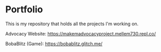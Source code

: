 # Portfolio

This is my repository that holds all the projects I'm working on.

Advocacy Website: https://makemadvocacyproject.mellem730.repl.co/

BobaBlitz (Game): https://bobablitz.glitch.me/
